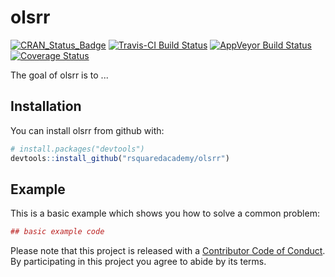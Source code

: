 
<!-- README.md is generated from README.Rmd. Please edit that file -->
olsrr
=====

[![CRAN\_Status\_Badge](http://www.r-pkg.org/badges/version/olsrr)](https://cran.r-project.org/package=olsrr) [![Travis-CI Build Status](https://travis-ci.org/rsquaredacademy/olsrr.svg?branch=master)](https://travis-ci.org/rsquaredacademy/olsrr) [![AppVeyor Build Status](https://ci.appveyor.com/api/projects/status/github/rsquaredacademy/olsrr?branch=master&svg=true)](https://ci.appveyor.com/project/rsquaredacademy/olsrr) [![Coverage Status](https://img.shields.io/codecov/c/github/rsquaredacademy/olsrr/master.svg)](https://codecov.io/github/rsquaredacademy/olsrr?branch=master)

The goal of olsrr is to ...

Installation
------------

You can install olsrr from github with:

``` r
# install.packages("devtools")
devtools::install_github("rsquaredacademy/olsrr")
```

Example
-------

This is a basic example which shows you how to solve a common problem:

``` r
## basic example code
```

Please note that this project is released with a [Contributor Code of Conduct](CONDUCT.md). By participating in this project you agree to abide by its terms.
